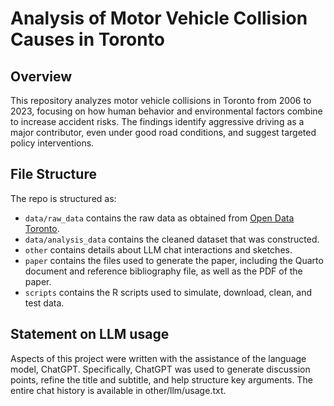 # Analysis of Motor Vehicle Collision Causes in Toronto

## Overview

This repository analyzes motor vehicle collisions in Toronto from 2006 to 2023, focusing on how human behavior and environmental factors combine to increase accident risks. The findings identify aggressive driving as a major contributor, even under good road conditions, and suggest targeted policy interventions.


## File Structure

The repo is structured as:

-   `data/raw_data` contains the raw data as obtained from [Open Data Toronto](https://open.toronto.ca/dataset/motor-vehicle-collisions-involving-killed-or-seriously-injured-persons/).
-   `data/analysis_data` contains the cleaned dataset that was constructed.
-   `other` contains details about LLM chat interactions and sketches.
-   `paper` contains the files used to generate the paper, including the Quarto document and reference bibliography file, as well as the PDF of the paper. 
-   `scripts` contains the R scripts used to simulate, download, clean, and test data.


## Statement on LLM usage

Aspects of this project were written with the assistance of the language model, ChatGPT. Specifically, ChatGPT was used to generate discussion points, refine the title and subtitle, and help structure key arguments. The entire chat history is available in other/llm/usage.txt.
